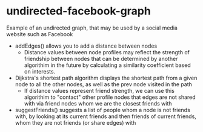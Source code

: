 # undirected-facebook-graph
Example of an undirected graph, that may be used by a social media website such as Facebook

- addEdges() allows you to add a distance between nodes
  - Distance values between node profiles may reflect the strength of friendship between nodes that can be determined by another algorithim in the future by calculating a similarity coefficient based on interests.
- Dijkstra's shortest path algorithm displays the shortest path from a given node to all the other nodes, as well as the prev node visited in the path
  - If distance values represent friend strength, we can use this algorithim to "contact" other profile nodes that edges are not shared with via friend nodes whom we are the closest friends with
- suggestFriends() suggests a list of people whom a node is not friends with, by looking at its current friends and then friends of current friends, whom they are not friends (or share edges) with

